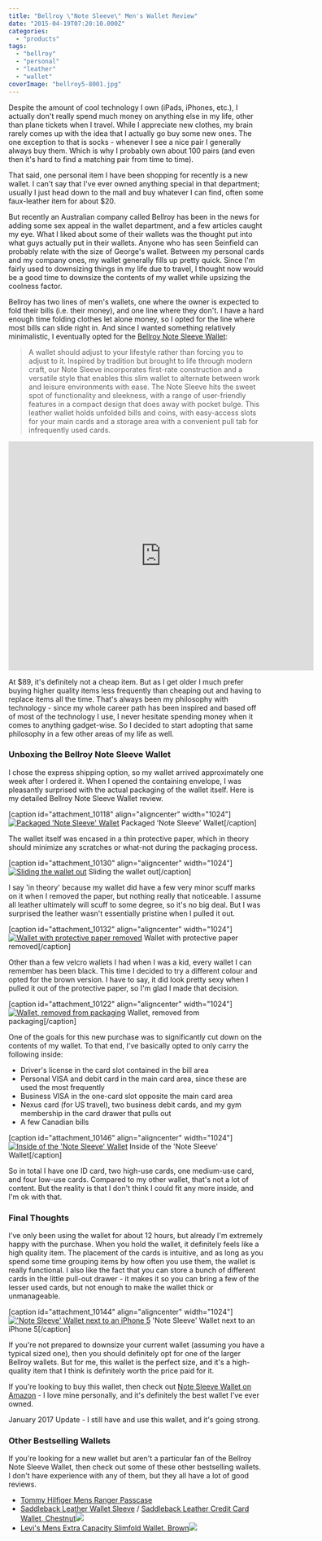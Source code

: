 ```yaml
---
title: "Bellroy \"Note Sleeve\" Men's Wallet Review"
date: "2015-04-19T07:20:10.000Z"
categories: 
  - "products"
tags: 
  - "bellroy"
  - "personal"
  - "leather"
  - "wallet"
coverImage: "bellroy5-8001.jpg"
---
```


Despite the amount of cool technology I own (iPads, iPhones, etc.), I actually don't really spend much money on anything else in my life, other than plane tickets when I travel. While I appreciate new clothes, my brain rarely comes up with the idea that I actually go buy some new ones. The one exception to that is socks - whenever I see a nice pair I generally always buy them. Which is why I probably own about 100 pairs (and even then it's hard to find a matching pair from time to time).

That said, one personal item I have been shopping for recently is a new wallet. I can't say that I've ever owned anything special in that department; usually I just head down to the mall and buy whatever I can find, often some faux-leather item for about $20.

But recently an Australian company called Bellroy has been in the news for adding some sex appeal in the wallet department, and a few articles caught my eye. What I liked about some of their wallets was the thought put into what guys actually put in their wallets. Anyone who has seen Seinfield can probably relate with the size of George's wallet. Between my personal cards and my company ones, my wallet generally fills up pretty quick. Since I'm fairly used to downsizing things in my life due to travel, I thought now would be a good time to downsize the contents of my wallet while upsizing the coolness factor.

Bellroy has two lines of men's wallets, one where the owner is expected to fold their bills (i.e. their money), and one line where they don't. I have a hard enough time folding clothes let alone money, so I opted for the line where most bills can slide right in. And since I wanted something relatively minimalistic, I eventually opted for the [Bellroy Note Sleeve Wallet](http://amzn.to/1kWkHFR):

> A wallet should adjust to your lifestyle rather than forcing you to adjust to it. Inspired by tradition but brought to life through modern craft, our Note Sleeve incorporates first-rate construction and a versatile style that enables this slim wallet to alternate between work and leisure environments with ease. The Note Sleeve hits the sweet spot of functionality and sleekness, with a range of user-friendly features in a compact design that does away with pocket bulge. This leather wallet holds unfolded bills and coins, with easy-access slots for your main cards and a storage area with a convenient pull tab for infrequently used cards.

<iframe src="http://player.vimeo.com/video/36816955?title=0&amp;byline=0&amp;portrait=0" width="600" height="450" frameborder="0" webkitallowfullscreen mozallowfullscreen="" allowfullscreen=""></iframe>

At $89, it's definitely not a cheap item. But as I get older I much prefer buying higher quality items less frequently than cheaping out and having to replace items all the time. That's always been my philosophy with technology - since my whole career path has been inspired and based off of most of the technology I use, I never hesitate spending money when it comes to anything gadget-wise. So I decided to start adopting that same philosophy in a few other areas of my life as well.

### Unboxing the Bellroy Note Sleeve Wallet

I chose the express shipping option, so my wallet arrived approximately one week after I ordered it. When I opened the containing envelope, I was pleasantly surprised with the actual packaging of the wallet itself. Here is my detailed Bellroy Note Sleeve Wallet review.

\[caption id="attachment\_10118" align="aligncenter" width="1024"\][![Packaged 'Note Sleeve' Wallet](images/bellroy1-800.jpg)](http://amzn.to/1kWkHFR) Packaged 'Note Sleeve' Wallet\[/caption\]

The wallet itself was encased in a thin protective paper, which in theory should minimize any scratches or what-not during the packaging process.

\[caption id="attachment\_10130" align="aligncenter" width="1024"\][![Sliding the wallet out](images/bellroy21-800.jpg)](http://amzn.to/1kWkHFR) Sliding the wallet out\[/caption\]

I say 'in theory' because my wallet did have a few very minor scuff marks on it when I removed the paper, but nothing really that noticeable. I assume all leather ultimately will scuff to some degree, so it's no big deal. But I was surprised the leather wasn't essentially pristine when I pulled it out.

\[caption id="attachment\_10132" align="aligncenter" width="1024"\][![Wallet with protective paper removed](images/bellroy31-800.jpg)](http://amzn.to/1kWkHFR) Wallet with protective paper removed\[/caption\]

Other than a few velcro wallets I had when I was a kid, every wallet I can remember has been black. This time I decided to try a different colour and opted for the brown version. I have to say, it did look pretty sexy when I pulled it out of the protective paper, so I'm glad I made that decision.

\[caption id="attachment\_10122" align="aligncenter" width="1024"\][![Wallet, removed from packaging](images/bellroy5-800.jpg)](http://amzn.to/1kWkHFR) Wallet, removed from packaging\[/caption\]

One of the goals for this new purchase was to significantly cut down on the contents of my wallet. To that end, I've basically opted to only carry the following inside:

- Driver's license in the card slot contained in the bill area
- Personal VISA and debit card in the main card area, since these are used the most frequently
- Business VISA in the one-card slot opposite the main card area
- Nexus card (for US travel), two business debit cards, and my gym membership in the card drawer that pulls out
- A few Canadian bills

\[caption id="attachment\_10146" align="aligncenter" width="1024"\][![Inside of the 'Note Sleeve' Wallet](images/bellroy7-800.jpg)](http://amzn.to/1kWkHFR) Inside of the 'Note Sleeve' Wallet\[/caption\]

So in total I have one ID card, two high-use cards, one medium-use card, and four low-use cards. Compared to my other wallet, that's not a lot of content. But the reality is that I don't think I could fit any more inside, and I'm ok with that.

### Final Thoughts

I've only been using the wallet for about 12 hours, but already I'm extremely happy with the purchase. When you hold the wallet, it definitely feels like a high quality item. The placement of the cards is intuitive, and as long as you spend some time grouping items by how often you use them, the wallet is really functional. I also like the fact that you can store a bunch of different cards in the little pull-out drawer - it makes it so you can bring a few of the lesser used cards, but not enough to make the wallet thick or unmanageable.

\[caption id="attachment\_10144" align="aligncenter" width="1024"\][!['Note Sleeve' Wallet next to an iPhone 5](images/bellroy8-800.jpg)](http://amzn.to/1kWkHFR) 'Note Sleeve' Wallet next to an iPhone 5\[/caption\]

If you're not prepared to downsize your current wallet (assuming you have a typical sized one), then you should definitely opt for one of the larger Bellroy wallets. But for me, this wallet is the perfect size, and it's a high-quality item that I think is definitely worth the price paid for it.

If you're looking to buy this wallet, then check out [Note Sleeve Wallet on Amazon](http://amzn.to/1kWkHFR) - I love mine personally, and it's definitely the best wallet I've ever owned.

January 2017 Update - I still have and use this wallet, and it's going strong.

### Other Bestselling Wallets

If you're looking for a new wallet but aren't a particular fan of the Bellroy Note Sleeve Wallet, then check out some of these other bestselling wallets. I don't have experience with any of them, but they all have a lot of good reviews.

- [Tommy Hilfiger Mens Ranger Passcase](http://amzn.to/11JEq4w)
- [Saddleback Leather Wallet Sleeve](http://amzn.to/190B1R2) / [Saddleback Leather Credit Card Wallet, Chestnut](http://www.amazon.com/gp/product/B002NH2KM4/ref=as_li_qf_sp_asin_tl?ie=UTF8&camp=1789&creative=9325&creativeASIN=B002NH2KM4&linkCode=as2&tag=duanstor-20)![](http://ir-na.amazon-adsystem.com/e/ir?t=duanstor-20&l=as2&o=1&a=B002NH2KM4)
- [Levi's Mens Extra Capacity Slimfold Wallet, Brown](http://www.amazon.com/gp/product/B004A7YLPY/ref=as_li_qf_sp_asin_tl?ie=UTF8&camp=1789&creative=9325&creativeASIN=B004A7YLPY&linkCode=as2&tag=duanstor-20)![](http://ir-na.amazon-adsystem.com/e/ir?t=duanstor-20&l=as2&o=1&a=B004A7YLPY)
